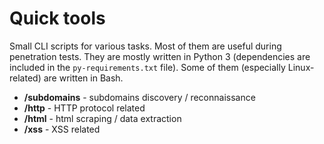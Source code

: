 # Quick tools
Small CLI scripts for various tasks. Most of them are useful during penetration tests. They are mostly written in Python 3 (dependencies are included in the `py-requirements.txt` file). Some of them (especially Linux-related) are written in Bash.

* **/subdomains** - subdomains discovery / reconnaissance
* **/http** - HTTP protocol related
* **/html** - html scraping / data extraction
* **/xss** - XSS related
